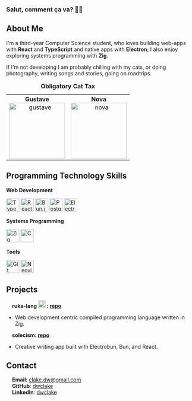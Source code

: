 ### Salut, comment ça va? 🙋‍♂️

## About Me

I'm a third-year Computer Science student, who loves building web-apps with **React** and **TypeScript** and native apps with **Electron**; I also enjoy exploring systems programming with **Zig**.

If I'm not developing I am probably chilling with my cats, or doing photography, writing songs and stories, going on roadtrips.

<table>
  <caption><strong>Obligatory Cat Tax</strong></caption>
  <tr>
    <td align="center">
      <strong>Gustave</strong><br>
      <img src="./images/gustave.png" alt="gustave" width="150" height="150" />
    </td>
    <td align="center">
      <strong>Nova</strong><br>
      <img src="./images/nova.png" alt="nova" width="150" height="150" />
    </td>
  </tr>
</table>

## Programming Technology Skills

**Web Development**
<div align="left">
  	<img width="35" src="https://raw.githubusercontent.com/marwin1991/profile-technology-icons/refs/heads/main/icons/typescript.png" alt="TypeScript" title="TypeScript"/>
	<img width="35" src="https://raw.githubusercontent.com/marwin1991/profile-technology-icons/refs/heads/main/icons/react.png" alt="React" title="React"/>
	<img width="35" src="https://raw.githubusercontent.com/marwin1991/profile-technology-icons/refs/heads/main/icons/bun_js.png" alt="Bun.js" title="Bun.js"/>
  	<img width="35" src="https://raw.githubusercontent.com/marwin1991/profile-technology-icons/refs/heads/main/icons/postgresql.png" alt="PostgreSQL" title="PostgreSQL"/>
	<img width="35" src="https://raw.githubusercontent.com/marwin1991/profile-technology-icons/refs/heads/main/icons/electron.png" alt="Electron" title="Electron"/>
</div>

**Systems Programming**
<div align="left">
  	<img width="35" src="https://raw.githubusercontent.com/marwin1991/profile-technology-icons/refs/heads/main/icons/ziglang.png" alt="Zig" title="Zig"/>
	<img width="35" src="https://raw.githubusercontent.com/marwin1991/profile-technology-icons/refs/heads/main/icons/c.png" alt="C" title="C"/>
</div>

**Tools**
<div align="left">
  	<img width="35" src="https://raw.githubusercontent.com/marwin1991/profile-technology-icons/refs/heads/main/icons/git.png" alt="Git" title="Git"/>
	<img width="35" src="https://raw.githubusercontent.com/marwin1991/profile-technology-icons/refs/heads/main/icons/neovim.png" alt="Neovim" title="Neovim"/>
</div>

## Projects

&nbsp;&nbsp;&nbsp;&nbsp;**ruka-lang <img src="https://github.com/ruka-lang/ruka/blob/main/branding/png/ruka-green-transparent.png" alt="ruka" width="20"/> : [repo](https://github.com/ruka-lang)**    
- Web development centric compiled programming language written in Zig.  

&nbsp;&nbsp;&nbsp;&nbsp;**solecism: [repo](https://github.com/dwclake/solecism.app)**   
- Creative writing app built with Electrobun, Bun, and React.
  
## Contact

&nbsp;&nbsp;&nbsp;&nbsp;**Email**: clake.dw@gmail.com   
&nbsp;&nbsp;&nbsp;&nbsp;**GitHub**: [dwclake](https://github.com/dwclake)   
&nbsp;&nbsp;&nbsp;&nbsp;**LinkedIn**: [dwclake](https://www.linkedin.com/in/dwclake/)
